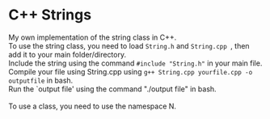 # C++ Strings
My own implementation of the string class in C++.\
To use the string class, you need to load `String.h` and `String.cpp `, then add it to your main folder/directory.\
Include the string using the command `#include "String.h"` in your main file.\
Compile your file using String.cpp using `g++ String.cpp yourfile.cpp -o outputfile` in bash.\
Run the `output file' using the command "./output file" in bash.\
\
To use a class, you need to use the namespace N.
